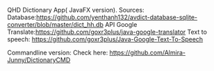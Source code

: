 QHD Dictionary App( JavaFX version).
Sources:
Database:https://github.com/yenthanh132/avdict-database-sqlite-converter/blob/master/dict_hh.db
API Google Translate:https://github.com/goxr3plus/java-google-translator
Text to speech: https://github.com/goxr3plus/Java-Google-Text-To-Speech

Commandline version:
  Check here: https://github.com/Almira-Junny/DictionaryCMD
